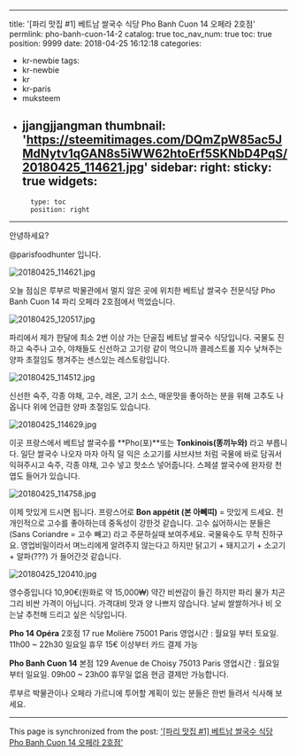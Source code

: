 
---
title: '[파리 맛집 #1] 베트남 쌀국수 식당 Pho Banh Cuon 14  오페라 2호점'
permlink: pho-banh-cuon-14-2
catalog: true
toc_nav_num: true
toc: true
position: 9999
date: 2018-04-25 16:12:18
categories:
- kr-newbie
tags:
- kr-newbie
- kr
- kr-paris
- muksteem
- jjangjjangman
thumbnail: 'https://steemitimages.com/DQmZpW85ac5JMdNytv1qGAN8s5iWW62htoErf5SKNbD4PqS/20180425_114621.jpg'
sidebar:
    right:
        sticky: true
widgets:
    -
        type: toc
        position: right
---


안녕하세요?

@parisfoodhunter 입니다. 

![20180425_114621.jpg](https://steemitimages.com/DQmZpW85ac5JMdNytv1qGAN8s5iWW62htoErf5SKNbD4PqS/20180425_114621.jpg)



오늘 점심은 루부르 박물관에서 멀지 않은 곳에 위치한 베트남 쌀국수 전문식당 Pho Banh Cuon 14 파리 오페라 2호점에서 먹었습니다.


![20180425_120517.jpg](https://steemitimages.com/DQmNyh845BAEBAU42Jmb4syUo6is62a5hVJvFS8tiHbZgk5/20180425_120517.jpg)

파리에서 제가 한달에 최소 2번 이상 가는 단골집 베트남 쌀국수 식당입니다. 국물도 진하고 숙주나 고수, 야채들도 신선하고 고기랑 같이 먹으니까 콜레스트롤 지수 낮쳐주는 양파 초절임도 챙겨주는 센스있는 레스토랑입니다.

![20180425_114512.jpg](https://steemitimages.com/DQmXKk5nXfeGmW496zFqoaCyNUr7sihq7uVMb9mpERpU3FB/20180425_114512.jpg)

신선한 숙주, 각종 야채, 고수, 레몬, 고기  소스, 매운맛을 좋아하는 분을 위해 고추도 나옵니다
위에 언급한 양파 초절임도 있습니다.

![20180425_114629.jpg](https://steemitimages.com/DQmWUSwDmHNVU5964RuhL6JWcMzUWTecNNHoPFTpS5jSbSZ/20180425_114629.jpg)

이곳 프랑스에서 베트남 쌀국수를 **Pho(포)**또는 
**Tonkinois(똥끼누와)** 라고 부릅니다. 
일단 쌀국수 나오자 마자 아직 덜 익은 소고기를 샤브샤브 처럼 국물에 바로 담궈서 익혀주시고 숙주, 각종 야채, 고수 넣고 핫소스 넣어줍니다.  스페셜 쌀국수에 완자랑 천엽도 들어가 있습니다.

![20180425_114758.jpg](https://steemitimages.com/DQmc37Egx7UGLwqMnhY3jrY5XUk2FoB8WbCny7iiRWAWVf7/20180425_114758.jpg)

이제 맛있게 드시면 됩니다.
프랑스어로 **Bon appétit (본 아뻬띠)** = 맛있게 드세요.
전 개인적으로 고수를 좋아하는데 중독성이 강한것 같습니다.  고수 싫어하시는 분들은 (Sans Coriandre = 고수 빼고) 라고 주문하실때 보여주세요.  국물육수도 무척 진하구요.  영업비밀이라서 며느리에게 알려주지 않는다고 하지만 닭고기 + 돼지고기 + 소고기 + 알파(???) 가 들어간것 같습니다.

![20180425_120410.jpg](https://steemitimages.com/DQmWkBeriwLU9vUahiVDjGubMEujdZL5zc388YVwUmmHY4m/20180425_120410.jpg)

영수증입니다
10,90€(원화로 약 15,000₩) 약간 비싼감이 들긴 하지만 파리 물가 치곤 그리 비싼 가격이 아닙니다.
가격대비 맛과 양 나쁘지 않습니다. 날씨 쌀쌀하거나 비 오는날 추천해 드리고 싶은 식당입니다.

**Pho 14 Opéra** 2호점
17 rue Molière 
75001 Paris
영업시간 : 월요일 부터 토요일. 11h00 ~ 22h30
일요일 휴무
15€ 이상부터 카드 결제 가능


**Pho Banh Cuon 14**  본점
129 Avenue de Choisy
75013  Paris
영업시간 : 월요일 부터 일요일. 09h00 ~ 23h00
휴무일 없음
현금 결제만 가능합니다.

루부르 박물관이나 오페라 가르니에 투어할 계획이 있는 분들은 한번 들려서 식사해 보세요.

- - -

This page is synchronized from the post: ['[파리 맛집 #1] 베트남 쌀국수 식당 Pho Banh Cuon 14  오페라 2호점'](https://steemit.com/@parisfoodhunter/pho-banh-cuon-14-2)
